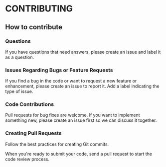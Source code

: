 # CONTRIBUTING

## How to contribute

### Questions

If you have questions that need answers, please create an issue and label it as a question.

### Issues Regarding Bugs or Feature Requests

If you find a bug in the code or want to request a new feature or enhancement, please create an issue to report it. Add a label indicating the type of issue.

### Code Contributions

Pull requests for bug fixes are welcome. If you want to implement something new, please create an issue first so we can discuss it together.

### Creating Pull Requests

Follow the best practices for creating Git commits.

When you're ready to submit your code, send a pull request to start the code review process.
